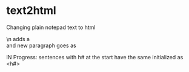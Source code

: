 # text2html
Changing plain notepad text to html

\n adds a <br/>
and new paragraph goes as <p>

IN Progress:
sentences with h# at the start have the same initialized as <h#>
